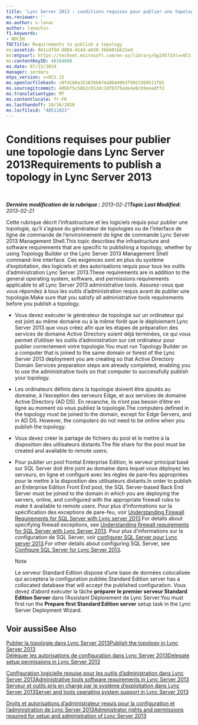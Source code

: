 ```yaml
---
title: 'Lync Server 2013 : conditions requises pour publier une topologie'
ms.reviewer: ''
ms.author: v-lanac
author: lanachin
f1.keywords:
- NOCSH
TOCTitle: Requirements to publish a topology
ms:assetid: 841cdf5d-d884-414d-ab50-3bb681b622ed
ms:mtpsurl: https://technet.microsoft.com/en-us/library/Gg195733(v=OCS.15)
ms:contentKeyID: 48184688
ms.date: 07/23/2014
manager: serdars
mtps_version: v=OCS.15
ms.openlocfilehash: c9f4186a351876b874a8b84963f9923369511f65
ms.sourcegitcommit: 4d6bf5c58b2c553dc1df8375ede4a9cb9eaadff2
ms.translationtype: MT
ms.contentlocale: fr-FR
ms.lasthandoff: 10/16/2020
ms.locfileid: "48511821"
---
```

# <a name="requirements-to-publish-a-topology-in-lync-server-2013"></a><span data-ttu-id="f7d22-102">Conditions requises pour publier une topologie dans Lync Server 2013</span><span class="sxs-lookup"><span data-stu-id="f7d22-102">Requirements to publish a topology in Lync Server 2013</span></span>

<div data-xmlns="http://www.w3.org/1999/xhtml">

<div class="topic" data-xmlns="http://www.w3.org/1999/xhtml" data-msxsl="urn:schemas-microsoft-com:xslt" data-cs="https://msdn.microsoft.com/">

<div data-asp="https://msdn2.microsoft.com/asp">



</div>

<div id="mainSection">

<div id="mainBody">

<span> </span>

<span data-ttu-id="f7d22-103">_**Dernière modification de la rubrique :** 2013-02-21_</span><span class="sxs-lookup"><span data-stu-id="f7d22-103">_**Topic Last Modified:** 2013-02-21_</span></span>

<span data-ttu-id="f7d22-104">Cette rubrique décrit l’infrastructure et les logiciels requis pour publier une topologie, qu’il s’agisse du générateur de topologies ou de l’interface de ligne de commande de l’environnement de ligne de commande Lync Server 2013 Management Shell.</span><span class="sxs-lookup"><span data-stu-id="f7d22-104">This topic describes the infrastructure and software requirements that are specific to publishing a topology, whether by using Topology Builder or the Lync Server 2013 Management Shell command-line interface.</span></span> <span data-ttu-id="f7d22-105">Ces exigences sont en plus du système d’exploitation, des logiciels et des autorisations requis pour tous les outils d’administration Lync Server 2013.</span><span class="sxs-lookup"><span data-stu-id="f7d22-105">These requirements are in addition to the general operating system, software, and permissions requirements applicable to all Lync Server 2013 administrative tools.</span></span> <span data-ttu-id="f7d22-106">Assurez-vous que vous répondez à tous les outils d’administration requis avant de publier une topologie.</span><span class="sxs-lookup"><span data-stu-id="f7d22-106">Make sure that you satisfy all administrative tools requirements before you publish a topology.</span></span>

  - <span data-ttu-id="f7d22-107">Vous devez exécuter le générateur de topologie sur un ordinateur qui est joint au même domaine ou à la même forêt que le déploiement Lync Server 2013 que vous créez afin que les étapes de préparation des services de domaine Active Directory soient déjà terminées, ce qui vous permet d’utiliser les outils d’administration sur cet ordinateur pour publier correctement votre topologie.</span><span class="sxs-lookup"><span data-stu-id="f7d22-107">You must run Topology Builder on a computer that is joined to the same domain or forest of the Lync Server 2013 deployment you are creating so that Active Directory Domain Services preparation steps are already completed, enabling you to use the administrative tools on that computer to successfully publish your topology.</span></span>

  - <span data-ttu-id="f7d22-p102">Les ordinateurs définis dans la topologie doivent être ajoutés au domaine, à l’exception des serveurs Edge, et aux services de domaine Active Directory (AD DS). En revanche, ils n’ont pas besoin d’être en ligne au moment où vous publiez la topologie.</span><span class="sxs-lookup"><span data-stu-id="f7d22-p102">The computers defined in the topology must be joined to the domain, except for Edge Servers, and in AD DS. However, the computers do not need to be online when you publish the topology.</span></span>

  - <span data-ttu-id="f7d22-110">Vous devez créer le partage de fichiers du pool et le mettre à la disposition des utilisateurs distants.</span><span class="sxs-lookup"><span data-stu-id="f7d22-110">The file share for the pool must be created and available to remote users.</span></span>

  - <span data-ttu-id="f7d22-111">Pour publier un pool frontal Enterprise Edition, le serveur principal basé sur SQL Server doit être joint au domaine dans lequel vous déployez les serveurs, en ligne et configuré avec les règles de pare-feu appropriées pour le mettre à la disposition des utilisateurs distants.</span><span class="sxs-lookup"><span data-stu-id="f7d22-111">In order to publish an Enterprise Edition Front End pool, the SQL Server-based Back End Server must be joined to the domain in which you are deploying the servers, online, and configured with the appropriate firewall rules to make it available to remote users.</span></span> <span data-ttu-id="f7d22-112">Pour plus d’informations sur la spécification des exceptions de pare-feu, voir [Understanding Firewall Requirements for SQL Server with Lync server 2013](lync-server-2013-understanding-firewall-requirements-for-sql-server.md).</span><span class="sxs-lookup"><span data-stu-id="f7d22-112">For details about specifying firewall exceptions, see [Understanding firewall requirements for SQL Server with Lync Server 2013](lync-server-2013-understanding-firewall-requirements-for-sql-server.md).</span></span> <span data-ttu-id="f7d22-113">Pour plus d’informations sur la configuration de SQL Server, voir [configurer SQL Server pour Lync server 2013](lync-server-2013-configure-sql-server-for-lync-server.md).</span><span class="sxs-lookup"><span data-stu-id="f7d22-113">For other details about configuring SQL Server, see [Configure SQL Server for Lync Server 2013](lync-server-2013-configure-sql-server-for-lync-server.md).</span></span>
    
    <div>
    

    > [!NOTE]  
    > <span data-ttu-id="f7d22-114">Le serveur Standard Edition dispose d’une base de données colocalisée qui acceptera la configuration publiée.</span><span class="sxs-lookup"><span data-stu-id="f7d22-114">Standard Edition server has a collocated database that will accept the published configuration.</span></span> <span data-ttu-id="f7d22-115">Vous devez d’abord exécuter la tâche <STRONG>préparer le premier serveur Standard Edition Server</STRONG> dans l’Assistant Déploiement de Lync Server.</span><span class="sxs-lookup"><span data-stu-id="f7d22-115">You must first run the <STRONG>Prepare first Standard Edition server</STRONG> setup task in the Lync Server Deployment Wizard.</span></span>

    
    </div>

<div>

## <a name="see-also"></a><span data-ttu-id="f7d22-116">Voir aussi</span><span class="sxs-lookup"><span data-stu-id="f7d22-116">See Also</span></span>


[<span data-ttu-id="f7d22-117">Publier la topologie dans Lync Server 2013</span><span class="sxs-lookup"><span data-stu-id="f7d22-117">Publish the topology in Lync Server 2013</span></span>](lync-server-2013-publish-the-topology.md)  
[<span data-ttu-id="f7d22-118">Déléguer les autorisations de configuration dans Lync Server 2013</span><span class="sxs-lookup"><span data-stu-id="f7d22-118">Delegate setup permissions in Lync Server 2013</span></span>](lync-server-2013-delegate-setup-permissions.md)  


[<span data-ttu-id="f7d22-119">Configuration logicielle requise pour les outils d’administration dans Lync Server 2013</span><span class="sxs-lookup"><span data-stu-id="f7d22-119">Administrative tools software requirements in Lync Server 2013</span></span>](lync-server-2013-administrative-tools-software-requirements.md)  
[<span data-ttu-id="f7d22-120">Serveur et outils pris en charge par le système d’exploitation dans Lync Server 2013</span><span class="sxs-lookup"><span data-stu-id="f7d22-120">Server and tools operating system support in Lync Server 2013</span></span>](lync-server-2013-server-and-tools-operating-system-support.md)  


[<span data-ttu-id="f7d22-121">Droits et autorisations d’administrateur requis pour la configuration et l’administration de Lync Server 2013</span><span class="sxs-lookup"><span data-stu-id="f7d22-121">Administrator rights and permissions required for setup and administration of Lync Server 2013</span></span>](lync-server-2013-administrator-rights-and-permissions-required-for-setup-and-administration.md)  
  

</div>

</div>

<span> </span>

</div>

</div>

</div>

